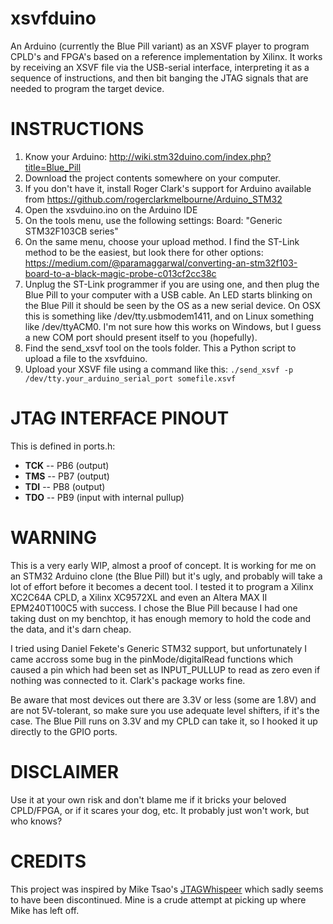 xsvfduino
=========

An Arduino (currently the Blue Pill variant) as an XSVF player to program CPLD's and FPGA's based on a reference implementation by Xilinx. It works by receiving an XSVF file via the USB-serial interface, interpreting it as a sequence of instructions, and then bit banging the JTAG signals that are needed to program the target device.

INSTRUCTIONS
============

1. Know your Arduino: http://wiki.stm32duino.com/index.php?title=Blue_Pill
2. Download the project contents somewhere on your computer.
3. If you don't have it, install Roger Clark's support for Arduino available from https://github.com/rogerclarkmelbourne/Arduino_STM32
4. Open the xsvduino.ino on the Arduino IDE
5. On the tools menu, use the following settings: 
   Board: "Generic STM32F103CB series"
6. On the same menu, choose your upload method. I find the ST-Link method to be the easiest, but look there for other options: https://medium.com/@paramaggarwal/converting-an-stm32f103-board-to-a-black-magic-probe-c013cf2cc38c
7. Unplug the ST-Link programmer if you are using one, and then plug the Blue Pill to your computer with a USB cable. An LED
starts blinking on the Blue Pill it should be seen by the OS as a new serial device. On OSX this is something like /dev/tty.usbmodem1411, and on Linux something like /dev/ttyACM0. I'm not sure how this works on Windows, but I guess a new COM port should present itself to you (hopefully).
8. Find the send_xsvf tool on the tools folder. This a Python script to upload a file to the xsvfduino.
9. Upload your XSVF file using a command like this:
`./send_xsvf -p /dev/tty.your_arduino_serial_port somefile.xsvf`

JTAG INTERFACE PINOUT
=====================

This is defined in ports.h:

- **TCK** -- PB6 (output)
- **TMS** -- PB7 (output)
- **TDI** -- PB8 (output)
- **TDO** -- PB9 (input with internal pullup)

WARNING
=======
This is a very early WIP, almost a proof of concept. It is working for me on an STM32 Arduino clone (the Blue Pill) but it's ugly, and probably will take a lot of effort before it becomes a decent tool. I tested it to program a Xilinx XC2C64A CPLD, a Xilinx XC9572XL and even an Altera MAX II EPM240T100C5 with success. I chose the Blue Pill because I had one taking dust on my benchtop, it has enough memory to hold the code and the data, and it's darn cheap. 

I tried using Daniel Fekete's Generic STM32 support, but unfortunately I came accross some bug in the pinMode/digitalRead functions which caused a pin which had been set as INPUT_PULLUP to read as zero even if nothing was connected to it. Clark's package works fine.

Be aware that most devices out there are 3.3V or less (some are 1.8V) and are not 5V-tolerant, so make sure you use adequate level shifters, if it's the case. The Blue Pill runs on 3.3V and my CPLD can take it, so I hooked it up directly to the GPIO ports.

DISCLAIMER
==========
Use it at your own risk and don't blame me if it bricks your beloved CPLD/FPGA, or if it scares your dog, etc. It probably just won't work, but who knows?

CREDITS
=======
This project was inspired by Mike Tsao's [JTAGWhispeer](https://github.com/sowbug/JTAGWhisperer) which sadly seems to have been discontinued. Mine is a crude attempt at picking up where Mike has left off.
